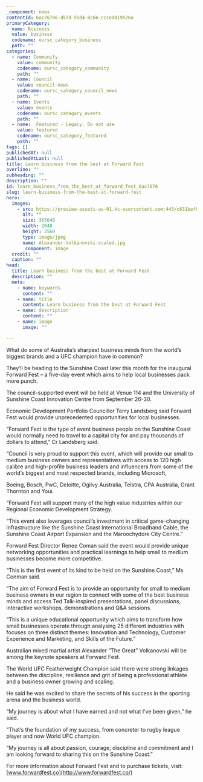 ```yaml
---
_component: news
contentId: 6ac76786-d57d-55d4-8c66-ccced019526a
primaryCategory:
  name: Business
  value: business
  codename: oursc_category_business
  path: ""
categories:
  - name: Community
    value: community
    codename: oursc_category_community
    path: ""
  - name: Council
    value: council-news
    codename: oursc_category_council_news
    path: ""
  - name: Events
    value: events
    codename: oursc_category_events
    path: ""
  - name: _Featured - Legacy. Do not use
    value: featured
    codename: oursc_category_featured
    path: ""
tags: []
publishedAt: null
publishedAtLast: null
title: Learn business from the best at Forward Fest
overline: ""
subheading: ""
description: ""
id: learn_business_from_the_best_at_forward_fest_6ac7678
slug: learn-business-from-the-best-at-forward-fest
hero:
  images:
    - src: https://preview-assets-us-01.kc-usercontent.com:443/c631baf8-1b46-001f-580c-d0001b68b4a8/d8d4f4c8-7f0d-4893-a252-23db9502e039/Alexander-Volkanovski-scaled.jpg
      alt: ""
      size: 365646
      width: 2048
      height: 2560
      type: image/jpeg
      name: Alexander-Volkanovski-scaled.jpg
      _component: image
  credit: ""
  caption: ""
head:
  title: Learn business from the best at Forward Fest
  description: ""
  meta:
    - name: keywords
      content: ""
    - name: title
      content: Learn business from the best at Forward Fest
    - name: description
      content: ""
    - name: image
      image: ""

---
```

What do some of Australia’s sharpest business minds from the world’s biggest brands and a UFC champion have in common?

They’ll be heading to the Sunshine Coast later this month for the inaugural Forward Fest – a five-day event which aims to help local businesses pack more punch.

The council-supported event will be held at Venue 114 and the University of Sunshine Coast Innovation Centre from September 26-30.

Economic Development Portfolio Councillor Terry Landsberg said Forward Fest would provide unprecedented opportunities for local businesses.

“Forward Fest is the type of event business people on the Sunshine Coast would normally need to travel to a capital city for and pay thousands of dollars to attend,” Cr Landsberg said.

“Council is very proud to support this event, which will provide our small to medium business owners and representatives with access to 120 high calibre and high-profile business leaders and influencers from some of the world’s biggest and most respected brands, including Microsoft,

Boeing, Bosch, PwC, Deloitte, Ogilvy Australia, Telstra, CPA Australia, Grant Thornton and Youi.

“Forward Fest will support many of the high value industries within our Regional Economic Development Strategy.

“This event also leverages council’s investment in critical game-changing infrastructure like the Sunshine Coast International Broadband Cable, the Sunshine Coast Airport Expansion and the Maroochydore City Centre.”

Forward Fest Director Renee Coman said the event would provide unique networking opportunities and practical learnings to help small to medium businesses become more competitive. 

“This is the first event of its kind to be held on the Sunshine Coast,” Ms Conman said.

“The aim of Forward Fest is to provide an opportunity for small to medium business owners in our region to connect with some of the best business minds and access Ted Talk-inspired presentations, panel discussions, interactive workshops, demonstrations and Q\&A sessions.

“This is a unique educational opportunity which aims to transform how small businesses operate through analysing 25 different industries with focuses on three distinct themes: Innovation and Technology, Customer Experience and Marketing, and Skills of the Future.”  

Australian mixed martial artist Alexander “The Great” Volkanovski will be among the keynote speakers at Forward Fest.

The World UFC Featherweight Champion said there were strong linkages between the discipline, resilience and grit of being a professional athlete and a business owner growing and scaling.

He said he was excited to share the secrets of his success in the sporting arena and the business world.  

“My journey is about what I have earned and not what I’ve been given,” he said.

“That’s the foundation of my success, from concreter to rugby league player and now World UFC champion.

“My journey is all about passion, courage, discipline and commitment and I am looking forward to sharing this on the Sunshine Coast.”

For more information about Forward Fest and to purchase tickets, visit: [www.forwardfest.co](http://www.forwardfest.co/)
